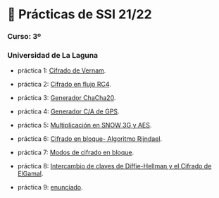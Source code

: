 # 🔐 Prácticas de SSI 21/22
### Curso: 3º
### Universidad de La Laguna

- práctica 1: [Cifrado de Vernam](https://github.com/Dncz/SSI/tree/main/Practica1-vernam).

- práctica 2: [Cifrado en flujo RC4](https://github.com/Dncz/SSI/tree/main/practica2-RC4).

- práctica 3: [Generador ChaCha20](https://github.com/Dncz/SSI/tree/main/Practica-3chacha20).

- práctica 4: [Generador C/A de GPS](https://github.com/Dncz/SSI/tree/main/Practica4-CA_GPS).

- práctica 5: [Multiplicación en SNOW 3G y AES](https://github.com/Dncz/SSI/tree/main/practica5-MultBinariaSnowAEs).

- práctica 6: [Cifrado en bloque- Algoritmo Rijndael](https://github.com/Dncz/SSI/tree/main/practica6-Rijndael/practica6).

- práctica 7: [Modos de cifrado en bloque](https://github.com/Dncz/SSI/tree/main/practica7-AES-CBC).

- práctica 8: [Intercambio de claves de Diffie-Hellman y el Cifrado de ElGamal]().

- práctica 9: [enunciado]().
